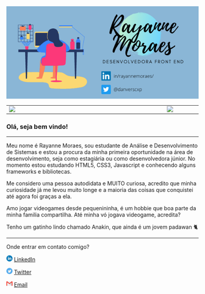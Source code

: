 <img width="940px" src="./img/Rayanne%20Moraes.png">
<center>
<table>
    <tr>
        <td><img width="400px" align="left" src="https://github-readme-stats.vercel.app/api/top-langs/?username=moraesrayanne&hide=html&layout=compact&theme=buefy" /></td>
        <td><img width="495px" align="left" src="https://github-readme-stats.vercel.app/api?username=moraesrayanne&theme=buefy"/></td>
    </tr>   
</table>
</center>

### Olá, seja bem vindo!

<hr>

Meu nome é Rayanne Moraes, sou estudante de Análise e Desenvolvimento de Sistemas e estou a procura da minha primeira oportunidade na área de desenvolvimento, seja como estagiária ou como desenvolvedora júnior. No momento estou estudando HTML5, CSS3, Javascript e conhecendo alguns frameworks e bibliotecas.

Me considero uma pessoa autodidata e MUITO curiosa, acredito que minha curiosidade já me levou muito longe e a maioria das coisas que conquistei até agora foi graças a ela.

Amo jogar videogames desde pequenininha, é um hobbie que boa parte da minha familia compartilha. Até minha vó jogava videogame, acredita?

Tenho um gatinho lindo chamado Anakin, que ainda é um jovem padawan :cat2:

<hr>

Onde entrar em contato comigo?

<a href="https://www.linkedin.com/in/rayannemoraes"><img src="./img/linkedin.png" width="16"></img></a> [LinkedIn](https://www.linkedin.com/in/rayannemoraes)

<a href="https://twitter.com/danverscxp"><img src="./img/twitter.png" width="16"></img></a> [Twitter](https://twitter.com/danverscxp)  

<a href="mailto:moraesrayanne@hotmail.com"><img src="./img/gmail.png" width="16"></img></a> [Email](moraesrayanne@hotmail.com) 



<!--
**moraesrayanne/moraesrayanne** is a ✨ _special_ ✨ repository because its `README.md` (this file) appears on your GitHub profile.

Here are some ideas to get you started:

- 🔭 I’m currently working on ...
- 🌱 I’m currently learning ...
- 👯 I’m looking to collaborate on ...
- 🤔 I’m looking for help with ...
- 💬 Ask me about ...
- 📫 How to reach me: ...
- 😄 Pronouns: ...
- ⚡ Fun fact: ...
-->
